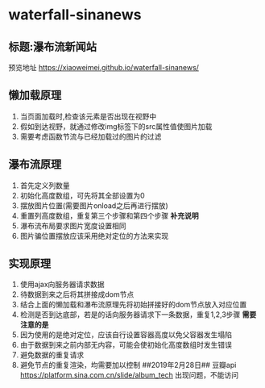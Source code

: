 # waterfall-sinanews
## 标题:瀑布流新闻站
预览地址 https://xiaoweimei.github.io/waterfall-sinanews/
## 懒加载原理
1. 当页面加载时,检查该元素是否出现在视野中
2. 假如到达视野，就通过修改img标签下的src属性值使图片加载
3. 需要考虑函数节流与已经加载过的图片的过滤
## 瀑布流原理
1. 首先定义列数量
2. 初始化高度数组，可先将其全部设置为0
3. 摆放图片位置(需要图片onload之后再进行摆放)
4. 重置列高度数组，重复第三个步骤和第四个步骤
**补充说明**
1. 瀑布流布局要求图片宽度设置相同
2. 图片骗位置摆放应该采用绝对定位的方法来实现
## 实现原理
1. 使用ajax向服务器请求数据
2. 待数据到来之后将其拼接成dom节点
3. 结合上面的懒加载和瀑布流原理先将初始拼接好的dom节点放入对应位置
4. 检测是否到达底部，若是的话向服务器请求下一条数据，重复1,2,3步骤
**需要注意的是**
1. 因为使用的是绝对定位，应该自行设置容器高度以免父容器发生塌陷
2. 由于数据到来之前内部无内容，可能会使初始化高度数组时发生错误
3. 避免数据的重复请求
4. 避免节点的重复渲染，均需要加以控制
##2019年2月28日##
豆瓣api https://platform.sina.com.cn/slide/album_tech 出现问题，不能访问
